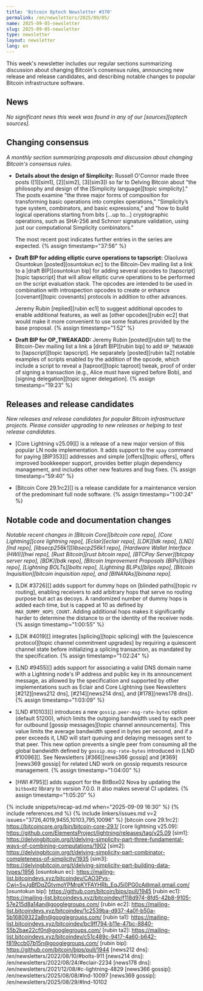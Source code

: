 ```yaml
---
title: 'Bitcoin Optech Newsletter #370'
permalink: /en/newsletters/2025/09/05/
name: 2025-09-05-newsletter
slug: 2025-09-05-newsletter
type: newsletter
layout: newsletter
lang: en
---
```

This week's newsletter includes our regular sections summarizing
discussion about changing Bitcoin's consensus rules, announcing new
release and release candidates, and describing notable changes to
popular Bitcoin infrastructure software.

## News

_No significant news this week was found in any of our [sources][optech sources]._

## Changing consensus

_A monthly section summarizing proposals and discussion about changing
Bitcoin's consensus rules._

- **Details about the design of Simplicity:** Russell O'Connor made
  three posts ([1][sim1], [2][sim2], [3][sim3]) so far to Delving
  Bitcoin about "the philosophy and design of the [Simplicity
  language][topic simplicity]."  The posts examine "the three major
  forms of composition for transforming basic operations into complex
  operations," "Simplicity’s type system, combinators, and basic
  expressions," and "how to build logical operations starting from bits
  [...up to...] cryptographic operations, such as SHA-256 and Schnorr
  signature validation, using just our computational Simplicity
  combinators."

  The most recent post indicates further entries in the series are
  expected. {% assign timestamp="37:56" %}

- **Draft BIP for adding elliptic curve operations to tapscript:**
  Olaoluwa Osuntokun [posted][osuntokun ec] to the Bitcoin-Dev mailing
  list a link to a [draft BIP][osuntokun bip] for adding several opcodes
  to [tapscript][topic tapscript] that will allow elliptic curve
  operations to be performed on the script evaluation stack.  The
  opcodes are intended to be used in combination with introspection
  opcodes to create or enhance [covenant][topic covenants] protocols in
  addition to other advances.

  Jeremy Rubin [replied][rubin ec1] to suggest additional opcodes to
  enable additional features, as well as [other opcodes][rubin ec2] that
  would make it more convenient to use some features provided by the
  base proposal. {% assign timestamp="1:52" %}

- **Draft BIP for OP_TWEAKADD:** Jeremy Rubin [posted][rubin ta1] to the
  Bitcoin-Dev mailing list a link a [draft BIP][rubin bip] to add
  `OP_TWEAKADD` to [tapscript][topic tapscript].  He separately
  [posted][rubin ta2] notable examples of scripts enabled by the
  addition of the opcode, which include a script to reveal a
  [taproot][topic taproot] tweak, proof of order of signing a
  transaction (e.g., Alice must have signed before Bob), and [signing
  delegation][topic signer delegation]. {% assign timestamp="19:23" %}

## Releases and release candidates

_New releases and release candidates for popular Bitcoin infrastructure
projects.  Please consider upgrading to new releases or helping to test
release candidates._

- [Core Lightning v25.09][] is a release of a new major
  version of this popular LN node implementation.  It adds support to
  the `xpay` command for paying [BIP353][] addresses and simple
  [offers][topic offers], offers improved bookkeeper support, provides
  better plugin dependency management, and includes other new features
  and bug fixes. {% assign timestamp="59:40" %}

- [Bitcoin Core 29.1rc2][] is a release candidate for a maintenance
  version of the predominant full node software. {% assign timestamp="1:00:24" %}

## Notable code and documentation changes

_Notable recent changes in [Bitcoin Core][bitcoin core repo], [Core
Lightning][core lightning repo], [Eclair][eclair repo], [LDK][ldk repo],
[LND][lnd repo], [libsecp256k1][libsecp256k1 repo], [Hardware Wallet
Interface (HWI)][hwi repo], [Rust Bitcoin][rust bitcoin repo], [BTCPay
Server][btcpay server repo], [BDK][bdk repo], [Bitcoin Improvement
Proposals (BIPs)][bips repo], [Lightning BOLTs][bolts repo],
[Lightning BLIPs][blips repo], [Bitcoin Inquisition][bitcoin inquisition
repo], and [BINANAs][binana repo]._

- [LDK #3726][] adds support for dummy hops on [blinded paths][topic rv
  routing], enabling receivers to add arbitrary hops that serve no routing
  purpose but act as decoys. A randomized number of dummy hops is added each
  time, but is capped at 10 as defined by `MAX_DUMMY_HOPS_COUNT`. Adding
  additional hops makes it significantly harder to determine the distance to or
  the identity of the receiver node. {% assign timestamp="1:00:55" %}

- [LDK #4019][] integrates [splicing][topic splicing] with the [quiescence
  protocol][topic channel commitment upgrades] by requiring a quiescent channel
  state before initializing a splicing transaction, as mandated by the
  specification. {% assign timestamp="1:02:24" %}

- [LND #9455][] adds support for associating a valid DNS domain name with a
  Lightning node's IP address and public key in its announcement message, as
  allowed by the specification and supported by other implementations such as
  Eclair and Core Lightning (see Newsletters [#212][news212 dns], [#214][news214
  dns], and [#178][news178 dns]). {% assign timestamp="1:03:09" %}

- [LND #10103][] introduces a new `gossip.peer-msg-rate-bytes` option (default
  51200), which limits the outgoing bandwidth used by each peer for outbound
  [gossip messages][topic channel announcements]. This value limits the average
  bandwidth speed in bytes per second, and if a peer exceeds it, LND will start
  queuing and delaying messages sent to that peer.  This new option prevents a
  single peer from consuming all the global bandwidth defined by
  `gossip.msg-rate-bytes` introduced in [LND #10096][]. See Newsletters
  [#366][news366 gossip] and [#369][news369 gossip] for related LND work on
  gossip requests resource management. {% assign timestamp="1:04:00" %}

- [HWI #795][] adds support for the BitBox02 Nova by updating the `bitbox02`
  library to version 7.0.0. It also makes several CI updates. {% assign timestamp="1:05:20" %}

{% include snippets/recap-ad.md when="2025-09-09 16:30" %}
{% include references.md %}
{% include linkers/issues.md v=2 issues="3726,4019,9455,10103,795,10096" %}
[bitcoin core 29.1rc2]: https://bitcoincore.org/bin/bitcoin-core-29.1/
[core lightning v25.09]: https://github.com/ElementsProject/lightning/releases/tag/v25.09
[sim1]: https://delvingbitcoin.org/t/delving-simplicity-part-three-fundamental-ways-of-combining-computations/1902
[sim2]: https://delvingbitcoin.org/t/delving-simplicity-part-combinator-completeness-of-simplicity/1935
[sim3]: https://delvingbitcoin.org/t/delving-simplicity-part-building-data-types/1956
[osuntokun ec]: https://mailing-list.bitcoindevs.xyz/bitcoindev/CAO3Pvs-Cwj=5vJgBfDqZGtvmoYPMrpKYFAYHRb_EqJ5i0PG0cA@mail.gmail.com/
[osuntokun bip]: https://github.com/bitcoin/bips/pull/1945
[rubin ec1]: https://mailing-list.bitcoindevs.xyz/bitcoindev/f118d974-8fd5-42b8-9105-57e215d8a14an@googlegroups.com/
[rubin ec2]: https://mailing-list.bitcoindevs.xyz/bitcoindev/1c2539ba-d937-4a0f-b50a-5b16809322a8n@googlegroups.com/
[rubin ta1]: https://mailing-list.bitcoindevs.xyz/bitcoindev/bc9ff794-b11e-47bc-8840-55b2bae22cf0n@googlegroups.com/
[rubin ta2]: https://mailing-list.bitcoindevs.xyz/bitcoindev/c51c489c-9417-4a60-b642-f819ccb07b15n@googlegroups.com/
[rubin bip]: https://github.com/bitcoin/bips/pull/1944
[news212 dns]: /en/newsletters/2022/08/10/#bolts-911
[news214 dns]: /en/newsletters/2022/08/24/#eclair-2234
[news178 dns]: /en/newsletters/2021/12/08/#c-lightning-4829
[news366 gossip]: /en/newsletters/2025/08/08/#lnd-10097
[news369 gossip]: /en/newsletters/2025/08/29/#lnd-10102
